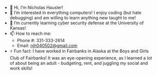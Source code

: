 - 👋 Hi, I’m Nicholas Hausler! 
- 👀 I’m interested in everything computers! I enjoy coding (but hate debugging) and am willing to learn anything new taught to me!
- 🌱 I’m currently learning cyber security defense at the University of Kansas!
- 📫 How to reach me:
  - Phone #: 331-333-2614
  - Email: njh040502@gmail.com
- ⚡ Fun fact: I have worked in Fairbanks in Alaska at the Boys and Girls Club of Fairbanks! It was an eye-opening experience, as I learned a lot of about being an adult - budgeting,
  rent, and juggling my social and work skills!
